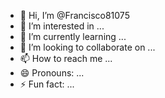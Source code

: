 - 👋 Hi, I’m @Francisco81075
- 👀 I’m interested in ...
- 🌱 I’m currently learning ...
- 💞️ I’m looking to collaborate on ...
- 📫 How to reach me ...
- 😄 Pronouns: ...
- ⚡ Fun fact: ...

<!---
Francisco81075/Francisco81075 is a ✨ special ✨ repository because its `README.md` (this file) appears on your GitHub profile.
You can click the Preview link to take a look at your changes.
--->
